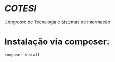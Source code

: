 # *COTESI*
Congresso de Tecnologia e Sistemas de Informação

# Instalação via composer:
```php
composer install

